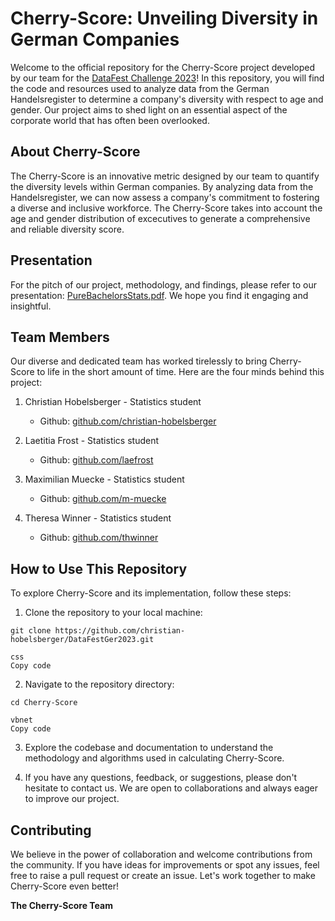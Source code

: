 # Cherry-Score: Unveiling Diversity in German Companies

Welcome to the official repository for the Cherry-Score project developed by our team for the [DataFest Challenge 2023](http://datafest.de/)! In this repository, you will find the code and resources used to analyze data from the German Handelsregister to determine a company's diversity with respect to age and gender. Our project aims to shed light on an essential aspect of the corporate world that has often been overlooked.

## About Cherry-Score

The Cherry-Score is an innovative metric designed by our team to quantify the diversity levels within German companies. By analyzing data from the Handelsregister, we can now assess a company's commitment to fostering a diverse and inclusive workforce. The Cherry-Score takes into account the age and gender distribution of excecutives to generate a comprehensive and reliable diversity score.

## Presentation

For the pitch of our project, methodology, and findings, please refer to our presentation: [PureBachelorsStats.pdf](https://github.com/christian-hobelsberger/DataFestGer2023/blob/main/PureBachelorsStats.pdf). We hope you find it engaging and insightful.

## Team Members

Our diverse and dedicated team has worked tirelessly to bring Cherry-Score to life in the short amount of time. Here are the four minds behind this project:

1. Christian Hobelsberger - Statistics student
   - Github: [github.com/christian-hobelsberger](https://github.com/christian-hobelsberger)

2. Laetitia Frost - Statistics student
   - Github: [github.com/laefrost](https://github.com/laefrost)

3. Maximilian Muecke - Statistics student
   - Github: [github.com/m-muecke](https://github.com/m-muecke)

4. Theresa Winner - Statistics student
   - Github: [github.com/thwinner](https://github.com/thwinner)

## How to Use This Repository

To explore Cherry-Score and its implementation, follow these steps:

1. Clone the repository to your local machine:
```
git clone https://github.com/christian-hobelsberger/DataFestGer2023.git
```
```
css
Copy code
```
2. Navigate to the repository directory:
```
cd Cherry-Score
```
```
vbnet
Copy code
```
3. Explore the codebase and documentation to understand the methodology and algorithms used in calculating Cherry-Score.

4. If you have any questions, feedback, or suggestions, please don't hesitate to contact us. We are open to collaborations and always eager to improve our project.

## Contributing

We believe in the power of collaboration and welcome contributions from the community. If you have ideas for improvements or spot any issues, feel free to raise a pull request or create an issue. Let's work together to make Cherry-Score even better!

**The Cherry-Score Team**
